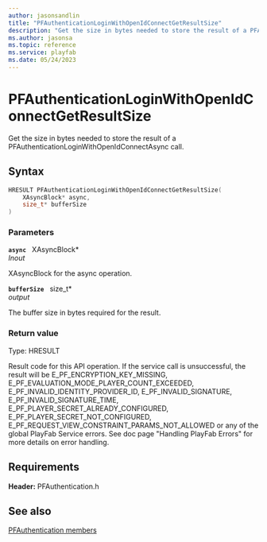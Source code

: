 ```yaml
---
author: jasonsandlin
title: "PFAuthenticationLoginWithOpenIdConnectGetResultSize"
description: "Get the size in bytes needed to store the result of a PFAuthenticationLoginWithOpenIdConnectAsync call."
ms.author: jasonsa
ms.topic: reference
ms.service: playfab
ms.date: 05/24/2023
---
```


# PFAuthenticationLoginWithOpenIdConnectGetResultSize  

Get the size in bytes needed to store the result of a PFAuthenticationLoginWithOpenIdConnectAsync call.  

## Syntax  
  
```cpp
HRESULT PFAuthenticationLoginWithOpenIdConnectGetResultSize(  
    XAsyncBlock* async,  
    size_t* bufferSize  
)  
```  
  
### Parameters  
  
**`async`** &nbsp; XAsyncBlock*  
*_Inout_*  
  
XAsyncBlock for the async operation.  
  
**`bufferSize`** &nbsp; size_t*  
*output*  
  
The buffer size in bytes required for the result.  
  
  
### Return value
Type: HRESULT
  
Result code for this API operation. If the service call is unsuccessful, the result will be E_PF_ENCRYPTION_KEY_MISSING, E_PF_EVALUATION_MODE_PLAYER_COUNT_EXCEEDED, E_PF_INVALID_IDENTITY_PROVIDER_ID, E_PF_INVALID_SIGNATURE, E_PF_INVALID_SIGNATURE_TIME, E_PF_PLAYER_SECRET_ALREADY_CONFIGURED, E_PF_PLAYER_SECRET_NOT_CONFIGURED, E_PF_REQUEST_VIEW_CONSTRAINT_PARAMS_NOT_ALLOWED or any of the global PlayFab Service errors. See doc page "Handling PlayFab Errors" for more details on error handling.
  
  
## Requirements  
  
**Header:** PFAuthentication.h
  
## See also  
[PFAuthentication members](../pfauthentication_members.md)  

  
  
